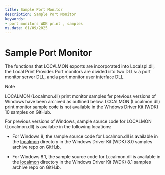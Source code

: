 ```yaml
---
title: Sample Port Monitor
description: Sample Port Monitor
keywords:
- port monitors WDK print , samples
ms.date: 01/09/2025
---
```


# Sample Port Monitor

The functions that LOCALMON  exports are incorporated into Localspl.dll, the Local Print Provider. Port monitors are divided into two DLLs: a port monitor server DLL, and a port monitor user interface DLL.

> [!NOTE]
> LOCALMON (Localmon.dll) print monitor samples for previous versions of Windows have been archived as outlined below. LOCALMON (Localmon.dll) print monitor sample code is not available in the Windows Driver Kit (WDK) 10 samples on GitHub.

For previous versions of Windows, sample source code for LOCALMON (Localmon.dll) is available in the following locations:

- For Windows 8, the sample source code for Localmon.dll is available in the [localmon](https://github.com/microsoftarchive/msdn-code-gallery-microsoft/tree/master/Official%20Windows%20Driver%20Kit%20Sample/Windows%20Driver%20Kit%20(WDK)%208.0%20Samples/%5BC%2B%2B%5D-Windows%20Driver%20Kit%20(WDK)%208.0%20Samples/C%2B%2B/WDK%208.0%20Samples/Print%20Monitors%20Samples/Solution/localmon) directory in the Windows Driver Kit (WDK) 8.0 samples archive repo on GitHub.

- For Windows 8.1, the sample source code for Localmon.dll is available in the [localmon](https://github.com/microsoftarchive/msdn-code-gallery-microsoft/tree/master/Official%20Windows%20Driver%20Kit%20Sample/Windows%20Driver%20Kit%20(WDK)%208.1%20Samples/%5BC%2B%2B%5D-windows-driver-kit-81-cpp/WDK%208.1%20C%2B%2B%20Samples/Print%20Monitors%20Samples/C%2B%2B/localmon) directory in the Windows Driver Kit (WDK) 8.1 samples archive repo on GitHub.
